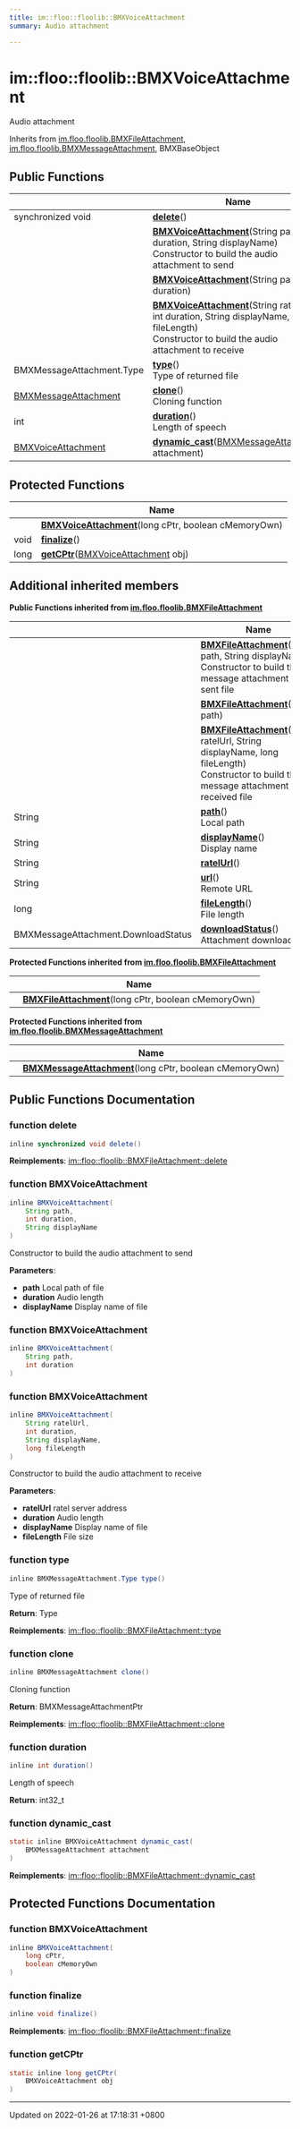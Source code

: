 ```yaml
---
title: im::floo::floolib::BMXVoiceAttachment
summary: Audio attachment 

---
```


# im::floo::floolib::BMXVoiceAttachment



Audio attachment 

Inherits from [im.floo.floolib.BMXFileAttachment](classim_1_1floo_1_1floolib_1_1_b_m_x_file_attachment.md), [im.floo.floolib.BMXMessageAttachment](classim_1_1floo_1_1floolib_1_1_b_m_x_message_attachment.md), BMXBaseObject

## Public Functions

|                | Name           |
| -------------- | -------------- |
| synchronized void | **[delete](classim_1_1floo_1_1floolib_1_1_b_m_x_voice_attachment.md#function-delete)**() |
| | **[BMXVoiceAttachment](classim_1_1floo_1_1floolib_1_1_b_m_x_voice_attachment.md#function-bmxvoiceattachment)**(String path, int duration, String displayName)<br>Constructor to build the audio attachment to send  |
| | **[BMXVoiceAttachment](classim_1_1floo_1_1floolib_1_1_b_m_x_voice_attachment.md#function-bmxvoiceattachment)**(String path, int duration) |
| | **[BMXVoiceAttachment](classim_1_1floo_1_1floolib_1_1_b_m_x_voice_attachment.md#function-bmxvoiceattachment)**(String ratelUrl, int duration, String displayName, long fileLength)<br>Constructor to build the audio attachment to receive  |
| BMXMessageAttachment.Type | **[type](classim_1_1floo_1_1floolib_1_1_b_m_x_voice_attachment.md#function-type)**()<br>Type of returned file  |
| [BMXMessageAttachment](classim_1_1floo_1_1floolib_1_1_b_m_x_message_attachment.md) | **[clone](classim_1_1floo_1_1floolib_1_1_b_m_x_voice_attachment.md#function-clone)**()<br>Cloning function  |
| int | **[duration](classim_1_1floo_1_1floolib_1_1_b_m_x_voice_attachment.md#function-duration)**()<br>Length of speech  |
| [BMXVoiceAttachment](classim_1_1floo_1_1floolib_1_1_b_m_x_voice_attachment.md) | **[dynamic_cast](classim_1_1floo_1_1floolib_1_1_b_m_x_voice_attachment.md#function-dynamic-cast)**([BMXMessageAttachment](classim_1_1floo_1_1floolib_1_1_b_m_x_message_attachment.md) attachment) |

## Protected Functions

|                | Name           |
| -------------- | -------------- |
| | **[BMXVoiceAttachment](classim_1_1floo_1_1floolib_1_1_b_m_x_voice_attachment.md#function-bmxvoiceattachment)**(long cPtr, boolean cMemoryOwn) |
| void | **[finalize](classim_1_1floo_1_1floolib_1_1_b_m_x_voice_attachment.md#function-finalize)**() |
| long | **[getCPtr](classim_1_1floo_1_1floolib_1_1_b_m_x_voice_attachment.md#function-getcptr)**([BMXVoiceAttachment](classim_1_1floo_1_1floolib_1_1_b_m_x_voice_attachment.md) obj) |

## Additional inherited members

**Public Functions inherited from [im.floo.floolib.BMXFileAttachment](classim_1_1floo_1_1floolib_1_1_b_m_x_file_attachment.md)**

|                | Name           |
| -------------- | -------------- |
| | **[BMXFileAttachment](classim_1_1floo_1_1floolib_1_1_b_m_x_file_attachment.md#function-bmxfileattachment)**(String path, String displayName)<br>Constructor to build the message attachment of sent file  |
| | **[BMXFileAttachment](classim_1_1floo_1_1floolib_1_1_b_m_x_file_attachment.md#function-bmxfileattachment)**(String path) |
| | **[BMXFileAttachment](classim_1_1floo_1_1floolib_1_1_b_m_x_file_attachment.md#function-bmxfileattachment)**(String ratelUrl, String displayName, long fileLength)<br>Constructor to build the message attachment of received file  |
| String | **[path](classim_1_1floo_1_1floolib_1_1_b_m_x_file_attachment.md#function-path)**()<br>Local path  |
| String | **[displayName](classim_1_1floo_1_1floolib_1_1_b_m_x_file_attachment.md#function-displayname)**()<br>Display name  |
| String | **[ratelUrl](classim_1_1floo_1_1floolib_1_1_b_m_x_file_attachment.md#function-ratelurl)**() |
| String | **[url](classim_1_1floo_1_1floolib_1_1_b_m_x_file_attachment.md#function-url)**()<br>Remote URL  |
| long | **[fileLength](classim_1_1floo_1_1floolib_1_1_b_m_x_file_attachment.md#function-filelength)**()<br>File length  |
| BMXMessageAttachment.DownloadStatus | **[downloadStatus](classim_1_1floo_1_1floolib_1_1_b_m_x_file_attachment.md#function-downloadstatus)**()<br>Attachment download state  |

**Protected Functions inherited from [im.floo.floolib.BMXFileAttachment](classim_1_1floo_1_1floolib_1_1_b_m_x_file_attachment.md)**

|                | Name           |
| -------------- | -------------- |
| | **[BMXFileAttachment](classim_1_1floo_1_1floolib_1_1_b_m_x_file_attachment.md#function-bmxfileattachment)**(long cPtr, boolean cMemoryOwn) |

**Protected Functions inherited from [im.floo.floolib.BMXMessageAttachment](classim_1_1floo_1_1floolib_1_1_b_m_x_message_attachment.md)**

|                | Name           |
| -------------- | -------------- |
| | **[BMXMessageAttachment](classim_1_1floo_1_1floolib_1_1_b_m_x_message_attachment.md#function-bmxmessageattachment)**(long cPtr, boolean cMemoryOwn) |


## Public Functions Documentation

### function delete

```java
inline synchronized void delete()
```


**Reimplements**: [im::floo::floolib::BMXFileAttachment::delete](classim_1_1floo_1_1floolib_1_1_b_m_x_file_attachment.md#function-delete)


### function BMXVoiceAttachment

```java
inline BMXVoiceAttachment(
    String path,
    int duration,
    String displayName
)
```

Constructor to build the audio attachment to send 

**Parameters**: 

  * **path** Local path of file 
  * **duration** Audio length 
  * **displayName** Display name of file 


### function BMXVoiceAttachment

```java
inline BMXVoiceAttachment(
    String path,
    int duration
)
```


### function BMXVoiceAttachment

```java
inline BMXVoiceAttachment(
    String ratelUrl,
    int duration,
    String displayName,
    long fileLength
)
```

Constructor to build the audio attachment to receive 

**Parameters**: 

  * **ratelUrl** ratel server address 
  * **duration** Audio length 
  * **displayName** Display name of file 
  * **fileLength** File size 


### function type

```java
inline BMXMessageAttachment.Type type()
```

Type of returned file 

**Return**: Type 

**Reimplements**: [im::floo::floolib::BMXFileAttachment::type](classim_1_1floo_1_1floolib_1_1_b_m_x_file_attachment.md#function-type)


### function clone

```java
inline BMXMessageAttachment clone()
```

Cloning function 

**Return**: BMXMessageAttachmentPtr 

**Reimplements**: [im::floo::floolib::BMXFileAttachment::clone](classim_1_1floo_1_1floolib_1_1_b_m_x_file_attachment.md#function-clone)


### function duration

```java
inline int duration()
```

Length of speech 

**Return**: int32_t 

### function dynamic_cast

```java
static inline BMXVoiceAttachment dynamic_cast(
    BMXMessageAttachment attachment
)
```


**Reimplements**: [im::floo::floolib::BMXFileAttachment::dynamic_cast](classim_1_1floo_1_1floolib_1_1_b_m_x_file_attachment.md#function-dynamic-cast)


## Protected Functions Documentation

### function BMXVoiceAttachment

```java
inline BMXVoiceAttachment(
    long cPtr,
    boolean cMemoryOwn
)
```


### function finalize

```java
inline void finalize()
```


**Reimplements**: [im::floo::floolib::BMXFileAttachment::finalize](classim_1_1floo_1_1floolib_1_1_b_m_x_file_attachment.md#function-finalize)


### function getCPtr

```java
static inline long getCPtr(
    BMXVoiceAttachment obj
)
```


-------------------------------

Updated on 2022-01-26 at 17:18:31 +0800